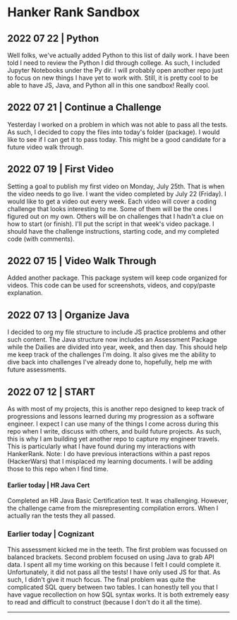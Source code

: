 # Hanker Rank Sandbox

## 2022 07 22 | Python
Well folks, we've actually added Python to this list of daily work.  I have been told I need to review the Python I did through college.  As such, I included Jupyter Notebooks under the Py dir.  I will probably open another repo just to focus on new things I have yet to work with.  Still, it is pretty cool to be able to have JS, Java, and Python all in this one sandbox!  Really cool.  

## 2022 07 21 | Continue a Challenge
Yesterday I worked on a problem in which was not able to pass all the tests.  As such, I decided to copy the files into today's folder (package).  I would like to see if I can get it to pass today.  This might be a good candidate for a future video walk through.

## 2022 07 19 | First Video 
Setting a goal to publish my first video on Monday, July 25th.  That is when the video needs to go live.  I want the video completed by July 22 (Friday). I would like to get a video out every week.  Each video will cover a coding challenge that looks interesting to me.  Some of them will be the ones I figured out on my own.  Others will be on challenges that I hadn't a clue on how to start (or finish).  I'll put the script in that week's video package.  I should have the challenge instructions, starting code, and my completed code (with comments).   

## 2022 07 15 | Video Walk Through
Added another package.  This package system will keep code organized for videos.  This code can be used for screenshots, videos, and copy/paste explanation.  

## 2022 07 13 | Organize Java 
I decided to org my file structure to include JS practice problems and other such content.  The Java structure now includes an Assessment Package while the Dailies are divided into year, week, and then day.  This should help me keep track of the challenges I'm doing.  It also gives me the ability to dive back into challenges I've already done to, hopefully, help me with future assessments.  

## 2022 07 12 | START
As with most of my projects, this is another repo designed to keep track of progressions and lessons learned during my progression as a software engineer.  I expect I can use many of the things I come across during this repo when I write, discuss with others, and build future projects. As such, this is why I am building yet another repo to capture  my engineer travels.  This is particularly what I have found during my interactions with HankerRank. Note: I do have previous interactions within a past repos (HackerWars) that I misplaced my learning documents.  I will be adding those to this repo when I find time.

#### Earlier today | HR Java Cert
Completed an HR Java Basic Certification test.  It was challenging. However, the challenge came from the misrepresenting compilation errors.  When I actually ran the tests they all passed.  

### Earlier today | Cognizant 
This assessment kicked me in the teeth.  The first problem was focussed on balanced brackets.  Second problem focused on using Java to grab API data. I spent all my time working on this because I felt I could complete it.  Unfortunately, it did not pass all the tests!  I have only used JS for that.  As such, I didn't give it much focus.  The final problem was quite the complicated SQL query between two tables.  I can honestly tell you that I have vague recollection on how SQL syntax works.  It is both extremely easy to read and difficult to construct (because I don't do it all the time). 

---
